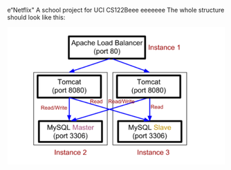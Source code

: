 e“Netflix"
A school project for UCI CS122Beee
eeeeeee
The whole structure should look like this:

![image](https://github.com/cxk123/-Netflix-CS122B/blob/master/images/struture.PNG)
